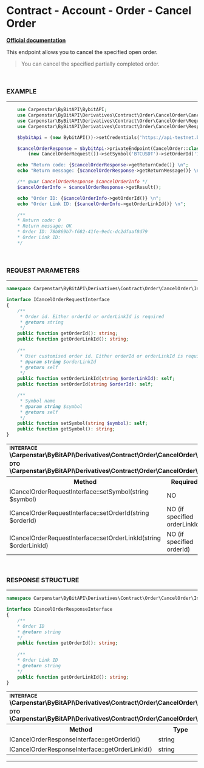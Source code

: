 # Contract - Account - Order - Cancel Order
<b>[Official documentation](https://bybit-exchange.github.io/docs/derivatives/contract/cancel)</b>
<p>This endpoint allows you to cancel the specified open order.</p>

> You can cancel the specified partially completed order.

<br />

<h3 align="left" width="100%"><b>EXAMPLE</b></h3>

---

```php
    use Carpenstar\ByBitAPI\BybitAPI;
    use Carpenstar\ByBitAPI\Derivatives\Contract\Order\CancelOrder\CancelOrder;
    use Carpenstar\ByBitAPI\Derivatives\Contract\Order\CancelOrder\Request\CancelOrderRequest;
    use Carpenstar\ByBitAPI\Derivatives\Contract\Order\CancelOrder\Response\CancelOrderResponse;

    $bybitApi = (new BybitAPI())->setCredentials('https://api-testnet.bybit.com', 'apiKey', 'apiSecret');

    $cancelOrderResponse = $bybitApi->privateEndpoint(CancelOrder::class,
        (new CancelOrderRequest())->setSymbol('BTCUSDT')->setOrderId('78b869b7-f682-41fe-9edc-dc2dfaaf8d79'))->execute();

    echo "Return code: {$cancelOrderResponse->getReturnCode()} \n";
    echo "Return message: {$cancelOrderResponse->getReturnMessage()} \n";

    /** @var CancelOrderResponse $cancelOrderInfo */
    $cancelOrderInfo = $cancelOrderResponse->getResult();

    echo "Order ID: {$cancelOrderInfo->getOrderId()} \n";
    echo "Order Link ID: {$cancelOrderInfo->getOrderLinkId()} \n";

    /**
    * Return code: 0
    * Return message: OK 
    * Order ID: 78b869b7-f682-41fe-9edc-dc2dfaaf8d79 
    * Order Link ID:
    */
```

<br />

<h3 align="left" width="100%"><b>REQUEST PARAMETERS</b></h3>

---

```php
namespace Carpenstar\ByBitAPI\Derivatives\Contract\Order\CancelOrder\Interfaces;

interface ICancelOrderRequestInterface
{
    /**
     * Order id. Either orderId or orderLinkId is required
     * @return string
     */
    public function getOrderId(): string;
    public function getOrderLinkId(): string;
    
    /**
     * User customised order id. Either orderId or orderLinkId is required
     * @param string $orderLinkId
     * @return self
     */
    public function setOrderLinkId(string $orderLinkId): self;
    public function setOrderId(string $orderId): self;

    /**
     * Symbol name
     * @param string $symbol
     * @return self
     */
    public function setSymbol(string $symbol): self;
    public function getSymbol(): string;
}
```

<table style="width: 100%">
  <tr>
    <td colspan="3" style="text-align: left">
        <sup><b>INTERFACE</b></sup> <br />
        <b>\Carpenstar\ByBitAPI\Derivatives\Contract\Order\CancelOrder\Interfaces\ICancelOrderRequestInterface::class</b>
    </td>
  </tr>
      <tr>
    <td colspan="3" style="text-align: left">
        <sup><b>DTO</b></sup> <br />
        <b>\Carpenstar\ByBitAPI\Derivatives\Contract\Order\CancelOrder\Request\CancelOrderRequest::class</b>
    </td>
  </tr>
  <tr>
    <th style="width: 45%; text-align: center">Method</th>
    <th style="width: 5%; text-align: center">Required</th>
    <th style="width: 50%; text-align: center">Description</th>
  </tr>
  <tr>
    <td>ICancelOrderRequestInterface::setSymbol(string $symbol)</td>
    <td>NO</td>
    <td>Trading pair</td>
  </tr>
  <tr>
    <td>ICancelOrderRequestInterface::setOrderId(string $orderId)</td>
    <td>NO (if specified orderLinkId)</td>
    <td>Order ID</td>
  </tr>
  <tr>
    <td>ICancelOrderRequestInterface::setOrderLinkId(string $orderLinkId)</td>
    <td>NO (if specified orderId)</td>
    <td>Custom order ID</td>
  </tr>
</table>

<br />

<h3 align="left" width="100%"><b>RESPONSE STRUCTURE</b></h3>

---

```php
namespace Carpenstar\ByBitAPI\Derivatives\Contract\Order\CancelOrder\Interfaces;

interface ICancelOrderResponseInterface
{
    /**
    * Order ID
    * @return string
    */
    public function getOrderId(): string; 
    
    /**
    * Order Link ID
    * @return string
    */
    public function getOrderLinkId(): string;
}
```
<table style="width: 100%">
  <tr>
    <td colspan="3">
        <sup><b>INTERFACE</b></sup> <br />
        <b>\Carpenstar\ByBitAPI\Derivatives\Contract\Order\CancelOrder\Interfaces\ICancelOrderResponseInterface::class</b>
    </td>
  </tr>
  <tr>
    <td colspan="3">
        <sup><b>DTO</b></sup> <br />
        <b>\Carpenstar\ByBitAPI\Derivatives\Contract\Order\CancelOrder\Response\CancelOrderResponse::class</b>
    </td>
  </tr>
  <tr>
    <th style="width: 20%; text-align: center">Method</th>
    <th style="width: 20%; text-align: center">Type</th>
    <th style="width: 60%; text-align: center">Description</th>
  </tr>
  <tr>
    <td>ICancelOrderResponseInterface::getOrderId()</td>
    <td>string</td>
    <td>Order ID</td>
  </tr>
  <tr>
    <td>ICancelOrderResponseInterface::getOrderLinkId()</td>
    <td>string</td>
    <td>Custom Order ID</td>
  </tr>
</table>

---